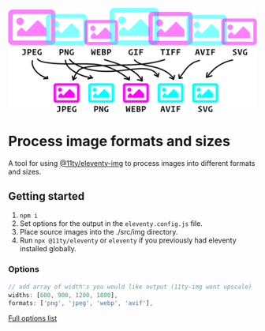 ![alt text](process-img-min.svg)
# Process image formats and sizes

A tool for using [@11ty/eleventy-img](https://github.com/11ty/eleventy-img) to process images into different formats and sizes.

## Getting started

1. `npm i`
1. Set options for the output in the `eleventy.config.js` file.
1. Place source images into the ./src/img directory.
1. Run `npx @11ty/eleventy` or `eleventy` if you previously had eleventy installed globally.

### Options

```js
// add array of width's you would like output (11ty-img wont upscale)
widths: [600, 900, 1200, 1800],
formats: ['png', 'jpeg', 'webp', 'avif'],
```

[Full options list](https://www.11ty.dev/docs/plugins/image/#usage)
